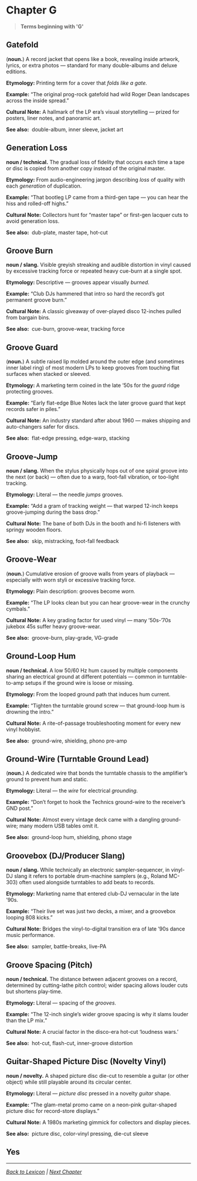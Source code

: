 # Chapter G

> **Terms beginning with 'G'**

## Gatefold
(**noun.**) A record jacket that opens like a book, revealing inside artwork, lyrics, or extra photos — standard for many double-albums and deluxe editions.

**Etymology:** Printing term for a cover that *folds like a gate.*

**Example:** 
“The original prog-rock gatefold had wild Roger Dean landscapes across the inside spread.”

**Cultural Note:** A hallmark of the LP era’s visual storytelling — prized for posters, liner notes, and panoramic art.

**See also:**  double-album, inner sleeve, jacket art

## Generation Loss
**noun / technical.**
The gradual loss of fidelity that occurs each time a tape or disc is copied from another copy instead of the original master.

**Etymology:** From audio-engineering jargon describing *loss* of quality with each *generation* of duplication.

**Example:** 
“That bootleg LP came from a third-gen tape — you can hear the hiss and rolled-off highs.”

**Cultural Note:** Collectors hunt for “master tape” or first-gen lacquer cuts to avoid generation loss.

**See also:**  dub-plate, master tape, hot-cut

## Groove Burn
**noun / slang.**
Visible greyish streaking and audible distortion in vinyl caused by excessive tracking force or repeated heavy cue-burn at a single spot.

**Etymology:** Descriptive — grooves appear visually *burned.*

**Example:** 
“Club DJs hammered that intro so hard the record’s got permanent groove burn.”

**Cultural Note:** A classic giveaway of over-played disco 12-inches pulled from bargain bins.

**See also:**  cue-burn, groove-wear, tracking force

## Groove Guard
(**noun.**) A subtle raised lip molded around the outer edge (and sometimes inner label ring) of most modern LPs to keep grooves from touching flat surfaces when stacked or sleeved.

**Etymology:** A marketing term coined in the late ’50s for the *guard* ridge protecting grooves.

**Example:** 
“Early flat-edge Blue Notes lack the later groove guard that kept records safer in piles.”

**Cultural Note:** An industry standard after about 1960 — makes shipping and auto-changers safer for discs.

**See also:**  flat-edge pressing, edge-warp, stacking

## Groove-Jump
**noun / slang.**
When the stylus physically hops out of one spiral groove into the next (or back) — often due to a warp, foot-fall vibration, or too-light tracking.

**Etymology:** Literal — the needle *jumps* grooves.

**Example:** 
“Add a gram of tracking weight — that warped 12-inch keeps groove-jumping during the bass drop.”

**Cultural Note:** The bane of both DJs in the booth and hi-fi listeners with springy wooden floors.

**See also:**  skip, mistracking, foot-fall feedback

## Groove-Wear
(**noun.**) Cumulative erosion of groove walls from years of playback — especially with worn styli or excessive tracking force.

**Etymology:** Plain description: grooves become *worn.*

**Example:** 
“The LP looks clean but you can hear groove-wear in the crunchy cymbals.”

**Cultural Note:** A key grading factor for used vinyl — many ’50s-’70s jukebox 45s suffer heavy groove-wear.

**See also:**  groove-burn, play-grade, VG-grade

## Ground-Loop Hum
**noun / technical.**
A low 50/60 Hz hum caused by multiple components sharing an electrical ground at different potentials — common in turntable-to-amp setups if the ground wire is loose or missing.

**Etymology:** From the looped ground path that induces hum current.

**Example:** 
“Tighten the turntable ground screw — that ground-loop hum is drowning the intro.”

**Cultural Note:** A rite-of-passage troubleshooting moment for every new vinyl hobbyist.

**See also:**  ground-wire, shielding, phono pre-amp

## Ground-Wire (Turntable Ground Lead)
(**noun.**) A dedicated wire that bonds the turntable chassis to the amplifier’s ground to prevent hum and static.

**Etymology:** Literal — the *wire* for electrical *grounding.*

**Example:** 
“Don’t forget to hook the Technics ground-wire to the receiver’s GND post.”

**Cultural Note:** Almost every vintage deck came with a dangling ground-wire; many modern USB tables omit it.

**See also:**  ground-loop hum, shielding, phono stage

## Groovebox (DJ/Producer Slang)
**noun / slang.**
While technically an electronic sampler-sequencer, in vinyl-DJ slang it refers to portable drum-machine samplers (e.g., Roland MC-303) often used alongside turntables to add beats to records.

**Etymology:** Marketing name that entered club-DJ vernacular in the late ’90s.

**Example:** 
“Their live set was just two decks, a mixer, and a groovebox looping 808 kicks.”

**Cultural Note:** Bridges the vinyl-to-digital transition era of late ’90s dance music performance.

**See also:**  sampler, battle-breaks, live-PA

## Groove Spacing (Pitch)
**noun / technical.**
The distance between adjacent grooves on a record, determined by cutting-lathe pitch control; wider spacing allows louder cuts but shortens play-time.

**Etymology:** Literal — spacing of the *grooves.*

**Example:** 
“The 12-inch single’s wider groove spacing is why it slams louder than the LP mix.”

**Cultural Note:** A crucial factor in the disco-era hot-cut ‘loudness wars.’

**See also:**  hot-cut, flash-cut, inner-groove distortion

## Guitar-Shaped Picture Disc (Novelty Vinyl)
**noun / novelty.**
A shaped picture disc die-cut to resemble a guitar (or other object) while still playable around its circular center.

**Etymology:** Literal — *picture disc* pressed in a novelty *guitar* shape.

**Example:** 
“The glam-metal promo came on a neon-pink guitar-shaped picture disc for record-store displays.”

**Cultural Note:** A 1980s marketing gimmick for collectors and display pieces.

**See also:**  picture disc, color-vinyl pressing, die-cut sleeve

## Yes

---

*[Back to Lexicon](../README.md) | [Next Chapter](../chapters/chapter-h.md)*
